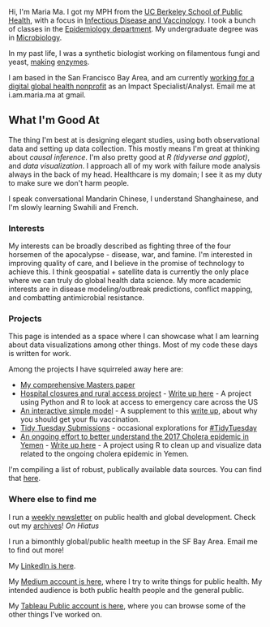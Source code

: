 
Hi, I'm Maria Ma. I got my MPH from the [UC Berkeley School of Public Health](http://sph.berkeley.edu/), with a focus in [Infectious Disease and Vaccinology](http://microbe.berkeley.edu). I took a bunch of classes in the [Epidemiology department](https://grad.berkeley.edu/program/epidemiology/). My undergraduate degree was in [Microbiology](http://microbiology.ucdavis.edu).

In my past life, I was a synthetic biologist working on filamentous fungi and yeast, [making](https://www.google.com/patents/WO2016062857A1?cl=pt) [enzymes](http://www.google.com.pg/patents/WO2016062855A1?cl=en).

I am based in the San Francisco Bay Area, and am currently [working for a digital global health nonprofit](http://medicmobile.org) as an Impact Specialist/Analyst. Email me at i.am.maria.ma at gmail.

## What I'm Good At
The thing I'm best at is designing elegant studies, using both observational data and setting up data collection. This mostly means I'm great at thinking about *causal inference*. 
I'm also pretty good at *R (tidyverse and ggplot)*, and *data visualization*. I approach all of my work with failure mode analysis always in the back of my head. Healthcare is my domain; I see it as my duty to make sure we don't harm people. 

I speak conversational Mandarin Chinese, I understand Shanghainese, and I'm slowly learning Swahili and French. 

### Interests
My interests can be broadly described as fighting three of the four horsemen of the apocalypse - disease, war, and famine. I'm interested in improving quality of care, and I believe in the promise of technology to achieve this. I think geospatial + satellite data is currently the only place where we can truly do global health data science. My more academic interests are in disease modeling/outbreak predictions, conflict mapping, and combatting antimicrobial resistance. 

### Projects 
This page is intended as a space where I can showcase what I am learning about data visualizations among other things. Most of my code these days is written for work. 

Among the projects I have squirreled away here are:

* [My comprehensive Masters paper](https://github.com/marialma/Capstone-Paper)
* [Hospital closures and rural access project](https://github.com/marialma/small-things/tree/master/urgent_care_project) - [Write up here](https://medium.com/@maria.ma/urgent-care-access-in-the-united-states-rural-hospital-closures-8a68c4ae612) - A project using Python and R to look at access to emergency care across the US
* [An interactive simple model](https://marialma.shinyapps.io/shinyflu/) - A supplement to this [write up](https://medium.com/@maria.ma/always-get-your-flu-shot-9333df389fe2), about why you should get your flu vaccination.
* [Tidy Tuesday Submissions](https://github.com/marialma/TidyTuesday)  - occasional explorations for [#TidyTuesday](https://github.com/rfordatascience/tidytuesday/blob/master/README.md) 
* [An ongoing effort to better understand the 2017 Cholera epidemic in Yemen](https://github.com/marialma/2017-Cholera-in-Yemen) - [Write up here](https://medium.com/@maria.ma/progression-of-the-ongoing-cholera-outbreak-in-yemen-4d370b38afac) - A project using R to clean up and visualize data related to the ongoing cholera epidemic in Yemen.

I'm compiling a list of robust, publically available data sources. You can find that [here](https://marialma.github.io/Public-Data-Sets/). 

### Where else to find me

I run a [weekly newsletter](https://tinyletter.com/guacamolebio) on public health and global development. Check out my [archives](https://tinyletter.com/guacamolebio/archive)! *On Hiatus*

I run a bimonthly global/public health meetup in the SF Bay Area. Email me to find out more!

My [LinkedIn is here](https://www.linkedin.com/in/marialma/).

My [Medium account is here](https://medium.com/@maria.ma), where I try to write things for public health. My intended audience is both public health people and the general public. 

My [Tableau Public account is here](https://public.tableau.com/profile/maria.ma5849#!), where you can browse some of the other things I've worked on. 
